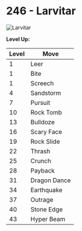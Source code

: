 # 246 - Larvitar
![][246]

**Level Up:**

Level | Move
---   | ---
  1   | Leer
  1   | Bite
  1   | Screech
  4   | Sandstorm
  7   | Pursuit
 10   | Rock Tomb
 13   | Bulldoze
 16   | Scary Face
 19   | Rock Slide
 22   | Thrash
 25   | Crunch
 28   | Payback
 31   | Dragon Dance
 34   | Earthquake
 37   | Outrage
 40   | Stone Edge
 43   | Hyper Beam



[246]: https://raw.githubusercontent.com/PokeAPI/sprites/master/sprites/pokemon/246.png "Larvitar"
